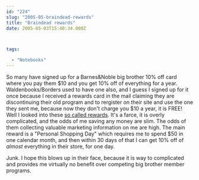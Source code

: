 ```yaml
---
id: "224"
slug: "2005-05-braindead-rewards"
title: "Braindead rewards"
date: 2005-05-03T15:40:34.000Z



tags:

  - "Notebooks"
---
```

<div class="sqs-html-content">
  <p>So many have signed up for a Barnes&Noble big brother 10% off card where you pay them $10 and you get 10% off of everything for a year.  Waldenbooks/Borders used to have one also, and I guess I signed up for it once because I received a rewards card in the mail claiming they are discontinuing their old program and to rergister on their site and use the one they sent me, because now they don't charge you $10 a year, it is FREE!
Well I looked into these <a href="https://www.bordersrewards.com/programinformation.aspx">so called rewards</a>.  It's a farce, it is overly complicated, and the odds of me saving any money are slim.  The odds of them collecting valuable marketing information on me are high.  The main reward is a "Personal Shopping Day" which requires me to spend $50 in one calendar month, and then within 30 days of that I can get 10% off of <em>almost</em> everything in their store, for one day.</p>
<p>Junk.  I hope this blows up in their face, because it is way to complicated and provides me virtually no benefit over competing big brother member programs.</p>
</div>
